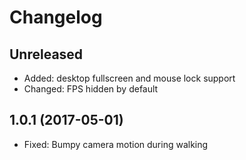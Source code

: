 Changelog
=========

Unreleased
----------

* Added: desktop fullscreen and mouse lock support
* Changed: FPS hidden by default


1.0.1 (2017-05-01)
------------------

* Fixed: Bumpy camera motion during walking
